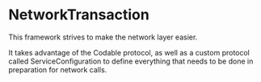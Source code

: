 # NetworkTransaction
This framework strives to make the network layer easier.

It takes advantage of the Codable protocol, as well as a custom protocol called ServiceConfiguration to define everything that needs to be done in preparation for network calls.
